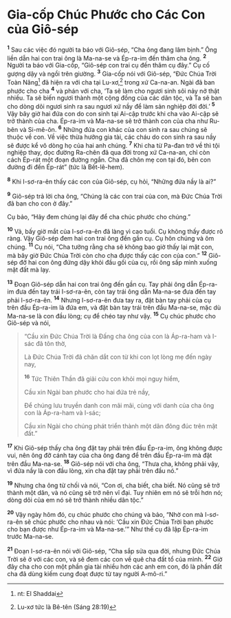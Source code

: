 # Gia-cốp Chúc Phước cho Các Con của Giô-sép
<sup><b>1</b></sup> Sau các việc đó người ta báo với Giô-sép, “Cha ông đang lâm bịnh.” Ông liền dẫn hai con trai ông là Ma-na-se và Ép-ra-im đến thăm cha ông. <sup><b>2</b></sup> Người ta báo với Gia-cốp, “Giô-sép con trai cụ đến thăm cụ đây.” Cụ cố gượng dậy và ngồi trên giường. <sup><b>3</b></sup> Gia-cốp nói với Giô-sép, “Ðức Chúa Trời Toàn Năng[^1-80c338e8-bb65-4b39-a81e-9069fb927873] đã hiện ra với cha tại Lu-xơ,[^2-80c338e8-bb65-4b39-a81e-9069fb927873] trong xứ Ca-na-an. Ngài đã ban phước cho cha <sup><b>4</b></sup> và phán với cha, ‘Ta sẽ làm cho ngươi sinh sôi nảy nở thật nhiều. Ta sẽ biến ngươi thành một cộng đồng của các dân tộc, và Ta sẽ ban cho dòng dõi ngươi sinh ra sau ngươi xứ nầy để làm sản nghiệp đời đời.’ <sup><b>5</b></sup> Vậy bây giờ hai đứa con do con sinh tại Ai-cập trước khi cha vào Ai-cập sẽ trở thành của cha. Ép-ra-im và Ma-na-se sẽ trở thành con của cha như Ru-bên và Si-mê-ôn. <sup><b>6</b></sup> Những đứa con khác của con sinh ra sau chúng sẽ thuộc về con. Về việc thừa hưởng gia tài, các cháu do con sinh ra sau nầy sẽ được kể vô dòng họ của hai anh chúng. <sup><b>7</b></sup> Khi cha từ Pa-đan trở về thì tội nghiệp thay, dọc đường Ra-chên đã qua đời trong xứ Ca-na-an, chỉ còn cách Ép-rát một đoạn đường ngắn. Cha đã chôn mẹ con tại đó, bên con đường đi đến Ép-rát” (tức là Bết-lê-hem).

<sup><b>8</b></sup> Khi I-sơ-ra-ên thấy các con của Giô-sép, cụ hỏi, “Những đứa nầy là ai?”

<sup><b>9</b></sup> Giô-sép trả lời cha ông, “Chúng là các con trai của con, mà Ðức Chúa Trời đã ban cho con ở đây.”

Cụ bảo, “Hãy đem chúng lại đây để cha chúc phước cho chúng.”

<sup><b>10</b></sup> Vả, bấy giờ mắt của I-sơ-ra-ên đã làng vì cao tuổi. Cụ không thấy được rõ ràng. Vậy Giô-sép đem hai con trai ông đến gần cụ. Cụ hôn chúng và ôm chúng. <sup><b>11</b></sup> Cụ nói, “Cha tưởng rằng cha sẽ không bao giờ thấy lại mặt con, mà bây giờ Ðức Chúa Trời còn cho cha được thấy các con của con.” <sup><b>12</b></sup> Giô-sép đỡ hai con ông đứng dậy khỏi đầu gối của cụ, rồi ông sấp mình xuống mặt đất mà lạy.

<sup><b>13</b></sup> Ðoạn Giô-sép dẫn hai con trai ông đến gần cụ. Tay phải ông dẫn Ép-ra-im đưa đến tay trái I-sơ-ra-ên, còn tay trái ông dẫn Ma-na-se đưa đến tay phải I-sơ-ra-ên. <sup><b>14</b></sup> Nhưng I-sơ-ra-ên đưa tay ra, đặt bàn tay phải của cụ trên đầu Ép-ra-im là đứa em, và đặt bàn tay trái trên đầu Ma-na-se, mặc dù Ma-na-se là con đầu lòng; cụ để chéo tay như vậy. <sup><b>15</b></sup> Cụ chúc phước cho Giô-sép và nói,


> “Cầu xin Ðức Chúa Trời là Ðấng cha ông của con là Áp-ra-ham và I-sác đã tôn thờ,
> 
> Là Ðức Chúa Trời đã chăn dắt con từ khi con lọt lòng mẹ đến ngày nay,
> 
> <sup><b>16</b></sup> Tức Thiên Thần đã giải cứu con khỏi mọi nguy hiểm,
> 
> Cầu xin Ngài ban phước cho hai đứa trẻ nầy,
> 
> Ðể chúng lưu truyền danh con mãi mãi, cùng với danh của cha ông con là Áp-ra-ham và I-sác;
> 
> Cầu xin Ngài cho chúng phát triển thành một dân đông đúc trên mặt đất.”
>

<sup><b>17</b></sup> Khi Giô-sép thấy cha ông đặt tay phải trên đầu Ép-ra-im, ông không được vui, nên ông đỡ cánh tay của cha ông đang để trên đầu Ép-ra-im mà đặt trên đầu Ma-na-se. <sup><b>18</b></sup> Giô-sép nói với cha ông, “Thưa cha, không phải vậy, vì đứa nầy là con đầu lòng, xin cha đặt tay phải trên đầu nó.”

<sup><b>19</b></sup> Nhưng cha ông từ chối và nói, “Con ơi, cha biết, cha biết. Nó cũng sẽ trở thành một dân, và nó cũng sẽ trở nên vĩ đại. Tuy nhiên em nó sẽ trỗi hơn nó; dòng dõi của em nó sẽ trở thành nhiều dân tộc.”

<sup><b>20</b></sup> Vậy ngày hôm đó, cụ chúc phước cho chúng và bảo, “Nhờ con mà I-sơ-ra-ên sẽ chúc phước cho nhau và nói: ‘Cầu xin Ðức Chúa Trời ban phước cho bạn được như Ép-ra-im và Ma-na-se.’” Như thế cụ đã lập Ép-ra-im trước Ma-na-se.

<sup><b>21</b></sup> Ðoạn I-sơ-ra-ên nói với Giô-sép, “Cha sắp sửa qua đời, nhưng Ðức Chúa Trời sẽ ở với các con, và sẽ đem các con về quê cha đất tổ của mình. <sup><b>22</b></sup> Giờ đây cha cho con một phần gia tài nhiều hơn các anh em con, đó là phần đất cha đã dùng kiếm cung đoạt được từ tay người A-mô-ri.”

[^1-80c338e8-bb65-4b39-a81e-9069fb927873]: nt: El Shaddai
[^2-80c338e8-bb65-4b39-a81e-9069fb927873]: Lu-xơ tức là Bê-tên (Sáng 28:19)